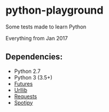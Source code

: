 # python-playground
Some tests made to learn Python

Everything from Jan 2017

## Dependencies:

- Python 2.7
- Python 3    (3.5+)
- [Futures](https://pypi.python.org/pypi/futures)
- [Urllib](https://github.com/shazow/urllib3)
- [Requests](https://pypi.python.org/pypi/requests)
- [Spotipy](https://github.com/plamere/spotipy)
